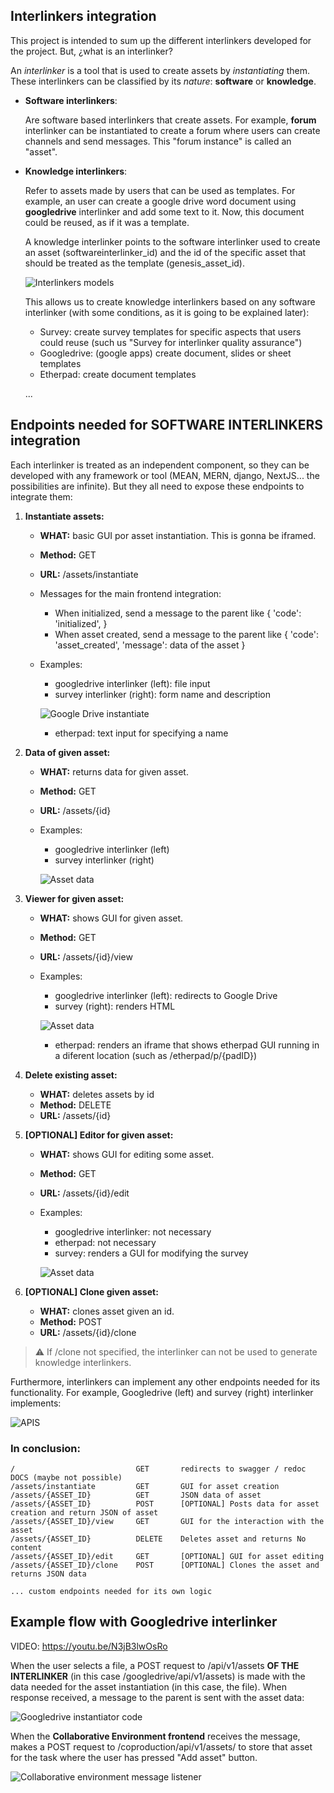 ## Interlinkers integration
This project is intended to sum up the different interlinkers developed for the project. But, ¿what is an interlinker?

An *interlinker* is a tool that is used to create assets by *instantiating* them. These interlinkers can be classified by its *nature*: **software** or **knowledge**.

* **Software interlinkers**:

  Are software based interlinkers that create assets. For example, **forum** interlinker can be instantiated to create a forum where users can create channels and send messages. This "forum instance" is called an "asset". 

* **Knowledge interlinkers**:
  
  Refer to assets made by users that can be used as templates. For example, an user can create a google drive word document using **googledrive** interlinker and add some text to it. Now, this document could be reused, as if it was a template. 

  A knowledge interlinker points to the software interlinker used to create an asset (softwareinterlinker_id) and the id of the specific asset that should be treated as the template (genesis_asset_id). 

  ![Interlinkers models](images/interlinkers/integration/model.png)

  This allows us to create knowledge interlinkers based on any software interlinker (with some conditions, as it is going to be explained later):

    * Survey: create survey templates for specific aspects that users could reuse (such us "Survey for interlinker quality assurance")
    * Googledrive: (google apps) create document, slides or sheet templates
    * Etherpad: create document templates

    ...


## Endpoints needed for SOFTWARE INTERLINKERS integration

Each interlinker is treated as an independent component, so they can be developed with any framework or tool (MEAN, MERN, django, NextJS... the possibilities are infinite). But they all need to expose these endpoints to integrate them: 

1. **Instantiate assets:**  

    * **WHAT:** basic GUI por asset instantiation. This is gonna be iframed.
    * **Method:** GET
    * **URL:** /assets/instantiate
    * Messages for the main frontend integration:
      * When initialized, send a message to the parent like { 'code': 'initialized', } 
      * When asset created, send a message to the parent like { 'code': 'asset_created', 'message': data of the asset }
    * Examples:
      * googledrive interlinker (left): file input
      * survey interlinker (right): form name and description

      ![Google Drive instantiate](images/interlinkers/integration/instantiators.png)

      
      * etherpad: text input for specifying a name

2. **Data of given asset:** 

    * **WHAT:** returns data for given asset.
    * **Method:** GET
    * **URL:** /assets/{id}
    * Examples:
      * googledrive interlinker (left)
      * survey interlinker (right)
      
      ![Asset data](images/interlinkers/integration/datas.png)

      

3. **Viewer for given asset:** 

    * **WHAT:** shows GUI for given asset.
    * **Method:** GET
    * **URL:** /assets/{id}/view
    * Examples:
      * googledrive interlinker (left): redirects to Google Drive
      * survey (right): renders HTML

      ![Asset data](images/interlinkers/integration/viewers.png)

      * etherpad: renders an iframe that shows etherpad GUI running in a diferent location (such as /etherpad/p/{padID})

4. **Delete existing asset:** 

    * **WHAT:** deletes assets by id
    * **Method:** DELETE
    * **URL:** /assets/{id}


5. **[OPTIONAL] Editor for given asset:** 

    * **WHAT:** shows GUI for editing some asset.
    * **Method:** GET
    * **URL:** /assets/{id}/edit
    * Examples:
      * googledrive interlinker: not necessary
      * etherpad: not necessary
      * survey: renders a GUI for modifying the survey

      ![Asset data](images/interlinkers/integration/editor.png)

4. **[OPTIONAL] Clone given asset:** 

    * **WHAT:** clones asset given an id.
    * **Method:** POST
    * **URL:** /assets/{id}/clone

> :warning: If /clone not specified, the interlinker can not be used to generate knowledge interlinkers.
  
Furthermore, interlinkers can implement any other endpoints needed for its functionality. For example, Googledrive (left) and survey (right) interlinker implements:

![APIS](images/interlinkers/integration/APIS.png)


### In conclusion:

```
/                           GET       redirects to swagger / redoc DOCS (maybe not possible)
/assets/instantiate         GET       GUI for asset creation
/assets/{ASSET_ID}          GET       JSON data of asset
/assets/{ASSET_ID}          POST      [OPTIONAL] Posts data for asset creation and return JSON of asset
/assets/{ASSET_ID}/view     GET       GUI for the interaction with the asset
/assets/{ASSET_ID}          DELETE    Deletes asset and returns No content
/assets/{ASSET_ID}/edit     GET       [OPTIONAL] GUI for asset editing
/assets/{ASSET_ID}/clone    POST      [OPTIONAL] Clones the asset and returns JSON data

... custom endpoints needed for its own logic
```
## Example flow with Googledrive interlinker

VIDEO: https://youtu.be/N3jB3lwOsRo

When the user selects a file, a POST request to /api/v1/assets **OF THE INTERLINKER** (in this case /googledrive/api/v1/assets) is made with the data needed for the asset instantiation (in this case, the file). When response received, a message to the parent is sent with the asset data:

![Googledrive instantiator code](images/interlinkers/integration/code.png)

When the **Collaborative Environment frontend** receives the message, makes a POST request to /coproduction/api/v1/assets/ to store that asset for the task where the user has pressed "Add asset" button.

![Collaborative environment message listener](images/interlinkers/integration/frontend.png)

